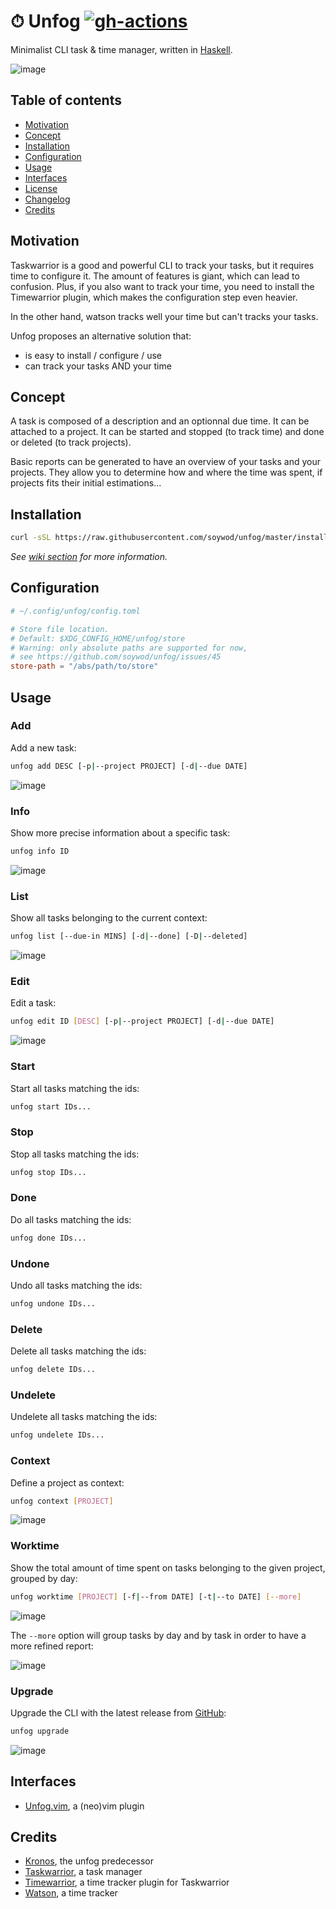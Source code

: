 # ⏱ Unfog [![gh-actions](https://github.com/soywod/unfog/workflows/CI/badge.svg)](https://github.com/soywod/unfog/actions?query=workflow%3ACI)

Minimalist CLI task & time manager, written in [Haskell](https://www.haskell.org).

![image](https://user-images.githubusercontent.com/10437171/89771094-1199da80-db00-11ea-8e65-12da9ec4161a.png)

## Table of contents

* [Motivation](#motivation)
* [Concept](#concept)
* [Installation](#installation)
* [Configuration](#configuration)
* [Usage](#usage)
* [Interfaces](#interfaces)
* [License](https://github.com/soywod/unfog/blob/master/LICENSE)
* [Changelog](https://github.com/soywod/unfog/blob/master/CHANGELOG.md#changelog)
* [Credits](#credits)

## Motivation

Taskwarrior is a good and powerful CLI to track your tasks, but it requires
time to configure it. The amount of features is giant, which can lead to
confusion.  Plus, if you also want to track your time, you need to install the
Timewarrior plugin, which makes the configuration step even heavier.

In the other hand, watson tracks well your time but can't tracks your tasks.

Unfog proposes an alternative solution that:

- is easy to install / configure / use
- can track your tasks AND your time

## Concept

A task is composed of a description and an optionnal due time. It can be
attached to a project. It can be started and stopped (to track time) and done
or deleted (to track projects).

Basic reports can be generated to have an overview of your tasks and your
projects. They allow you to determine how and where the time was spent, if
projects fits their initial estimations…

## Installation

```bash
curl -sSL https://raw.githubusercontent.com/soywod/unfog/master/install.sh | bash
```

*See [wiki section](https://github.com/soywod/unfog/wiki/Installation) for more
information.*

## Configuration

```toml
# ~/.config/unfog/config.toml

# Store file location.
# Default: $XDG_CONFIG_HOME/unfog/store
# Warning: only absolute paths are supported for now,
# see https://github.com/soywod/unfog/issues/45
store-path = "/abs/path/to/store"
```

## Usage

### Add

Add a new task:

```bash
unfog add DESC [-p|--project PROJECT] [-d|--due DATE]
```

![image](https://user-images.githubusercontent.com/10437171/89775172-8de3ec00-db07-11ea-9843-b654953c5892.png)

### Info

Show more precise information about a specific task:

```bash
unfog info ID
```

![image](https://user-images.githubusercontent.com/10437171/89775322-de5b4980-db07-11ea-9250-2d9758bce905.png)

### List

Show all tasks belonging to the current context:

```bash
unfog list [--due-in MINS] [-d|--done] [-D|--deleted]
```

![image](https://user-images.githubusercontent.com/10437171/89771094-1199da80-db00-11ea-8e65-12da9ec4161a.png)

### Edit

Edit a task:

```bash
unfog edit ID [DESC] [-p|--project PROJECT] [-d|--due DATE]
```

![image](https://user-images.githubusercontent.com/10437171/89775914-10b97680-db09-11ea-92f4-afd7726c8500.png)

### Start

Start all tasks matching the ids:

```bash
unfog start IDs...
```

### Stop

Stop all tasks matching the ids:

```bash
unfog stop IDs...
```

### Done

Do all tasks matching the ids:

```bash
unfog done IDs...
```

### Undone

Undo all tasks matching the ids:

```bash
unfog undone IDs...
```

### Delete

Delete all tasks matching the ids:

```bash
unfog delete IDs...
```

### Undelete

Undelete all tasks matching the ids:

```bash
unfog undelete IDs...
```

### Context

Define a project as context:

```bash
unfog context [PROJECT]
```

![image](https://user-images.githubusercontent.com/10437171/89776452-35621e00-db0a-11ea-91a0-3061b763eb37.png)

### Worktime

Show the total amount of time spent on tasks belonging to the given project,
grouped by day:

```bash
unfog worktime [PROJECT] [-f|--from DATE] [-t|--to DATE] [--more]
```

![image](https://user-images.githubusercontent.com/10437171/89777370-dc938500-db0b-11ea-9654-1be7195dd659.png)

The `--more` option will group tasks by day and by task in order to have a more
refined report:

![image](https://user-images.githubusercontent.com/10437171/89777413-ed43fb00-db0b-11ea-8f3a-c8111e3e749a.png)

### Upgrade

Upgrade the CLI with the latest release from
[GitHub](https://github.com/soywod/unfog/releases):

```bash
unfog upgrade
```

![image](https://user-images.githubusercontent.com/10437171/71656858-66d96680-2d3d-11ea-8ec9-1d9bb2b8712e.png)

## Interfaces

- [Unfog.vim](https://github.com/soywod/unfog.vim), a (neo)vim plugin

## Credits

- [Kronos](https://github.com/soywod/kronos.vim), the unfog predecessor
- [Taskwarrior](https://taskwarrior.org), a task manager
- [Timewarrior](https://taskwarrior.org/docs/timewarrior), a time tracker plugin for Taskwarrior
- [Watson](https://github.com/TailorDev/Watson), a time tracker
